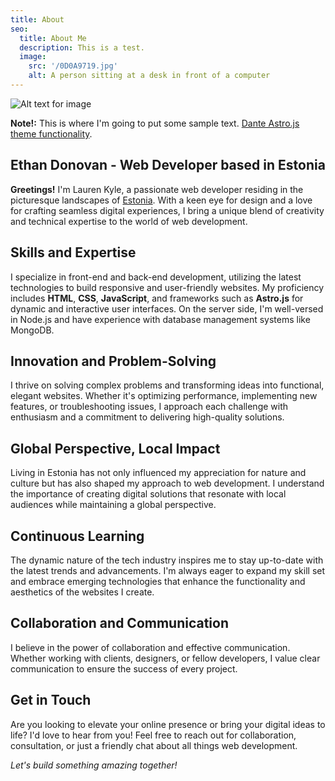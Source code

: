 ```yaml
---
title: About
seo:
  title: About Me
  description: This is a test.
  image:
    src: '/0D0A9719.jpg'
    alt: A person sitting at a desk in front of a computer
---
```


![Alt text for image](/0D0A9719.jpg)

**Note!:** This is where I'm going to put some sample text. [Dante Astro.js theme functionality](https://justgoodui.com/astro-themes/dante/).

## Ethan Donovan - Web Developer based in Estonia

**Greetings!** I'm Lauren Kyle, a passionate web developer residing in the picturesque landscapes of [Estonia](https://en.wikipedia.org/wiki/Estonia). With a keen eye for design and a love for crafting seamless digital experiences, I bring a unique blend of creativity and technical expertise to the world of web development.

## Skills and Expertise

I specialize in front-end and back-end development, utilizing the latest technologies to build responsive and user-friendly websites. My proficiency includes **HTML**, **CSS**, **JavaScript**, and frameworks such as **Astro.js** for dynamic and interactive user interfaces. On the server side, I'm well-versed in Node.js and have experience with database management systems like MongoDB.

## Innovation and Problem-Solving

I thrive on solving complex problems and transforming ideas into functional, elegant websites. Whether it's optimizing performance, implementing new features, or troubleshooting issues, I approach each challenge with enthusiasm and a commitment to delivering high-quality solutions.

## Global Perspective, Local Impact

Living in Estonia has not only influenced my appreciation for nature and culture but has also shaped my approach to web development. I understand the importance of creating digital solutions that resonate with local audiences while maintaining a global perspective.

## Continuous Learning

The dynamic nature of the tech industry inspires me to stay up-to-date with the latest trends and advancements. I'm always eager to expand my skill set and embrace emerging technologies that enhance the functionality and aesthetics of the websites I create.

## Collaboration and Communication

I believe in the power of collaboration and effective communication. Whether working with clients, designers, or fellow developers, I value clear communication to ensure the success of every project.

## Get in Touch

Are you looking to elevate your online presence or bring your digital ideas to life? I'd love to hear from you! Feel free to reach out for collaboration, consultation, or just a friendly chat about all things web development.

_Let's build something amazing together!_
